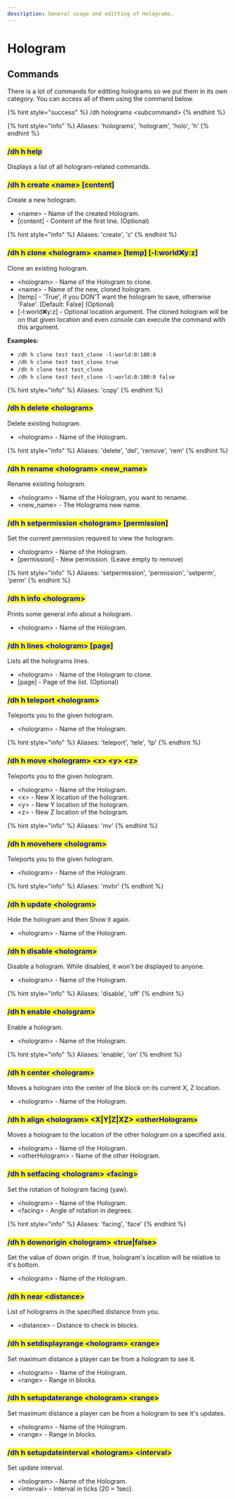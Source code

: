 ```yaml
---
description: General usage and editting of Holograms.
---
```


# Hologram

## Commands

There is a lot of commands for editting holograms so we put them in its own category. You can access all of them using the command below.

{% hint style="success" %}
/dh holograms \<subcommand>
{% endhint %}

{% hint style="info" %}
Aliases: 'holograms', 'hologram', 'holo', 'h'
{% endhint %}

<mark style="color:blue;"></mark>

### <mark style="color:blue;">/dh h help</mark>

Displays a list of all hologram-related commands.

### <mark style="color:blue;">/dh h create \<name> \[content]</mark>

Create a new hologram.

* \<name> -  Name of the created Hologram.
* \[content] - Content of the first line. (Optional)

{% hint style="info" %}
Aliases: 'create', 'c'
{% endhint %}

### <mark style="color:blue;">/dh h clone \<hologram> \<name> \[temp] \[-l:world:x:y:z]</mark>

Clone an existing hologram.

* \<hologram> -  Name of the Hologram to clone.
* \<name> - Name of the new, cloned hologram.
* \[temp] - 'True', if you DON'T want the hologram to save, otherwise 'False'. \[Default: False] (Optional)
* \[-l:world:x:y:z] - Optional location argument. The cloned hologram will be on that given location and even console can execute the command with this argument.

**Examples:**

* `/dh h clone test test_clone -l:world:0:100:0`
* `/dh h clone test test_clone true`
* `/dh h clone test test_clone`
* `/dh h clone test test_clone -l:world:0:100:0 false`

{% hint style="info" %}
Aliases: 'copy'
{% endhint %}

### <mark style="color:blue;">/dh h delete \<hologram></mark>

Delete existing hologram.

* \<hologram> -  Name of the Hologram.

{% hint style="info" %}
Aliases: 'delete', 'del', 'remove', 'rem'
{% endhint %}

### <mark style="color:blue;">/dh h rename \<hologram> \<new\_name></mark>

Rename existing hologram.

* \<hologram> -  Name of the Hologram, you want to rename.
* \<new\_name> - The Holograms new name.

### <mark style="color:blue;">/dh h setpermission \<hologram> \[permission]</mark>

Set the current permission required to view the hologram.

* \<hologram> -  Name of the Hologram.
* \[permission] - New permission. (Leave empty to remove)

{% hint style="info" %}
Aliases: 'setpermission', 'permission', 'setperm', 'perm'
{% endhint %}

### <mark style="color:blue;">/dh h info \<hologram></mark>

Prints some general info about a hologram.

* \<hologram> -  Name of the Hologram.

### <mark style="color:blue;">/dh h lines \<hologram> \[page]</mark>

Lists all the holograms lines.

* \<hologram> -  Name of the Hologram to clone.
* \[page] - Page of the list. (Optional)

### <mark style="color:blue;">/dh h teleport \<hologram></mark>

Teleports you to the given hologram.

* \<hologram> -  Name of the Hologram.

{% hint style="info" %}
Aliases: 'teleport', 'tele', 'tp'
{% endhint %}

### <mark style="color:blue;">/dh h move \<hologram> \<x> \<y> \<z></mark>

Teleports you to the given hologram.

* \<hologram> -  Name of the Hologram.
* \<x> - New X location of the hologram.
* \<y> - New Y location of the hologram.
* \<z> - New Z location of the hologram.

{% hint style="info" %}
Aliases: 'mv'
{% endhint %}

### <mark style="color:blue;">/dh h movehere \<hologram></mark>

Teleports you to the given hologram.

* \<hologram> -  Name of the Hologram.

{% hint style="info" %}
Aliases: 'mvhr'
{% endhint %}

### <mark style="color:blue;">/dh h update \<hologram></mark>

Hide the hologram and then Show it again.

* \<hologram> -  Name of the Hologram.

### <mark style="color:blue;">/dh h disable \<hologram></mark>

Disable a hologram. While disabled, it won't be displayed to anyone.

* \<hologram> -  Name of the Hologram.

{% hint style="info" %}
Aliases: 'disable', 'off'
{% endhint %}

### <mark style="color:blue;">/dh h enable \<hologram></mark>

Enable a hologram.

* \<hologram> -  Name of the Hologram.

{% hint style="info" %}
Aliases: 'enable', 'on'
{% endhint %}

### <mark style="color:blue;">/dh h center \<hologram></mark>

Moves a hologram into the center of the block on its current X, Z location.

* \<hologram> -  Name of the Hologram.

### <mark style="color:blue;">/dh h align \<hologram> \<X|Y|Z|XZ> \<otherHologram></mark>

Moves a hologram to the location of the other hologram on a specified axis.

* \<hologram> -  Name of the Hologram.
* \<otherHologram> - Name of the other Hologram.

### <mark style="color:blue;">/dh h setfacing \<hologram> \<facing></mark>

Set the rotation of hologram facing (yaw).

* \<hologram> -  Name of the Hologram.
* \<facing> - Angle of rotation in degrees.

{% hint style="info" %}
Aliases: 'facing', 'face'
{% endhint %}

### <mark style="color:blue;">/dh h downorigin \<hologram> \<true|false></mark>

Set the value of down origin. If true, hologram's location will be relative to it's bottom.

* \<hologram> -  Name of the Hologram.

### <mark style="color:blue;">/dh h near \<distance></mark>

List of holograms in the specified distance from you.

* \<distance> -  Distance to check in blocks.

### <mark style="color:blue;">/dh h setdisplayrange \<hologram> \<range></mark>

Set maximum distance a player can be from a hologram to see it.

* \<hologram> -  Name of the Hologram.
* \<range> -  Range in blocks.

### <mark style="color:blue;">/dh h setupdaterange \<hologram> \<range></mark>

Set maximum distance a player can be from a hologram to see it's updates.

* \<hologram> -  Name of the Hologram.
* \<range> -  Range in blocks.

### <mark style="color:blue;">/dh h setupdateinterval \<hologram> \<interval></mark>

Set update interval.

* \<hologram> -  Name of the Hologram.
* \<interval> -  Interval in ticks (20 = 1sec).

